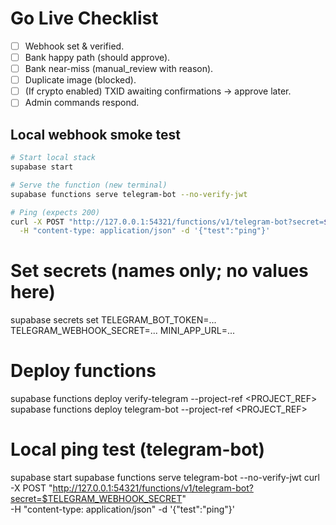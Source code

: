 # Go Live Checklist

- [ ] Webhook set & verified.
- [ ] Bank happy path (should approve).
- [ ] Bank near-miss (manual_review with reason).
- [ ] Duplicate image (blocked).
- [ ] (If crypto enabled) TXID awaiting confirmations → approve later.
- [ ] Admin commands respond.

## Local webhook smoke test

```bash
# Start local stack
supabase start

# Serve the function (new terminal)
supabase functions serve telegram-bot --no-verify-jwt

# Ping (expects 200)
curl -X POST "http://127.0.0.1:54321/functions/v1/telegram-bot?secret=$TELEGRAM_WEBHOOK_SECRET" \
  -H "content-type: application/json" -d '{"test":"ping"}'
```

# Set secrets (names only; no values here)
supabase secrets set TELEGRAM_BOT_TOKEN=... TELEGRAM_WEBHOOK_SECRET=... MINI_APP_URL=...

# Deploy functions
supabase functions deploy verify-telegram --project-ref <PROJECT_REF>
supabase functions deploy telegram-bot   --project-ref <PROJECT_REF>

# Local ping test (telegram-bot)
supabase start
supabase functions serve telegram-bot --no-verify-jwt
curl -X POST "http://127.0.0.1:54321/functions/v1/telegram-bot?secret=$TELEGRAM_WEBHOOK_SECRET" \
  -H "content-type: application/json" -d '{"test":"ping"}'

